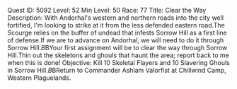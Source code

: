 Quest ID: 5092
Level: 52
Min Level: 50
Race: 77
Title: Clear the Way
Description: With Andorhal's western and northern roads into the city well fortified, I'm looking to strike at it from the less defended eastern road.The Scourge relies on the buffer of undead that infests Sorrow Hill as a first line of defense.If we are to advance on Andorhal, we will need to do it through Sorrow Hill.$B$BYour first assignment will be to clear the way through Sorrow Hill.Thin out the skeletons and ghouls that haunt the area; report back to me when this is done!
Objective: Kill 10 Skeletal Flayers and 10 Slavering Ghouls in Sorrow Hill.$B$BReturn to Commander Ashlam Valorfist at Chillwind Camp, Western Plaguelands.
